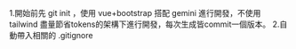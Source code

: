 1.開始前先 git init ，使用 vue+bootstrap 搭配 gemini 進行開發，不使用 tailwind 盡量節省tokens的架構下進行開發，每次生成皆commit一個版本。
2.自動帶入相關的 .gitignore